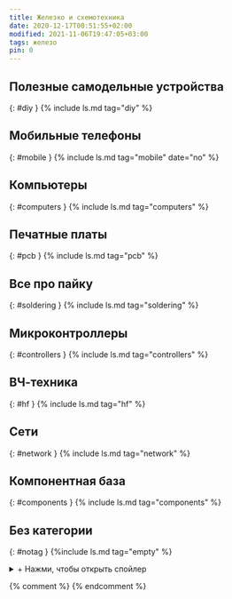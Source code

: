 ```yaml
---
title: Железко и схемотехника
date: 2020-12-17T00:51:55+02:00
modified: 2021-11-06T19:47:05+03:00
tags: железо
pin: 0
---
```


## Полезные самодельные устройства
{: #diy }
{% include ls.md tag="diy" %}

## Мобильные телефоны
{: #mobile }
{% include ls.md tag="mobile" date="no" %}

## Компьютеры
{: #computers }
{% include ls.md tag="computers" %}

## Печатные платы
{: #pcb }
{% include ls.md tag="pcb" %}

## Все про пайку
{: #soldering }
{% include ls.md tag="soldering" %}

## Микроконтроллеры
{: #controllers }
{% include ls.md tag="controllers" %}

## ВЧ-техника
{: #hf }
{% include ls.md tag="hf" %}

## Сети
{: #network }
{% include ls.md tag="network" %}

## Компонентная база
{: #components }
{% include ls.md tag="components" %}


## Без категории
{: #notag }
{%include ls.md tag="empty" %}

<details markdown="1"><summary markdown="0">+ Нажми, чтобы открыть спойлер</summary>
{% include ls.md pinned="yes" date="no" %}
</details>

{% comment %}
{% endcomment %}
